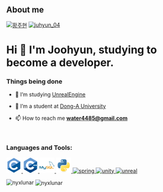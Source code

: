 ## About me
<a href="https://linkedin.com/in/황주현" target="blank"><img align="center" src="https://raw.githubusercontent.com/rahuldkjain/github-profile-readme-generator/master/src/images/icons/Social/linked-in-alt.svg" alt="황주현" height="30" width="40" /></a>
<a href="https://instagram.com/juhyun_04" target="blank"><img align="center" src="https://raw.githubusercontent.com/rahuldkjain/github-profile-readme-generator/master/src/images/icons/Social/instagram.svg" alt="juhyun_04" height="30" width="40" /></a>

<h1 align="left">Hi 🤗 I'm Joohyun, studying to become a developer.</h1>
<h3 align="left">Things being done</h3>

- 📖 I’m studying [UnrealEngine](https://www.notion.so/UnrealEngine-Study-17c6c60e36f5804fab20edf00aac43a8?pvs=4)

- 🏫 I’m a student at [Dong-A University](https://www.donga.ac.kr/kor/Main.do)

- 📫 How to reach me **water4485@gmail.com**
<br>
<h3 align="left">Languages and Tools:</h3>
<p align="left"> <a href="https://www.cprogramming.com/" target="_blank" rel="noreferrer"> <img src="https://raw.githubusercontent.com/devicons/devicon/master/icons/c/c-original.svg" alt="c" width="40" height="40"/> </a> <a href="https://www.w3schools.com/cpp/" target="_blank" rel="noreferrer"> <img src="https://raw.githubusercontent.com/devicons/devicon/master/icons/cplusplus/cplusplus-original.svg" alt="cplusplus" width="40" height="40"/> </a> <a href="https://www.mysql.com/" target="_blank" rel="noreferrer"> <img src="https://raw.githubusercontent.com/devicons/devicon/master/icons/mysql/mysql-original-wordmark.svg" alt="mysql" width="40" height="40"/> </a> <a href="https://www.python.org" target="_blank" rel="noreferrer"> <img src="https://raw.githubusercontent.com/devicons/devicon/master/icons/python/python-original.svg" alt="python" width="40" height="40"/> </a> <a href="https://spring.io/" target="_blank" rel="noreferrer"> <img src="https://www.vectorlogo.zone/logos/springio/springio-icon.svg" alt="spring" width="40" height="40"/> </a> <a href="https://unity.com/" target="_blank" rel="noreferrer"> <img src="https://www.vectorlogo.zone/logos/unity3d/unity3d-icon.svg" alt="unity" width="40" height="40"/> </a> <a href="https://unrealengine.com/" target="_blank" rel="noreferrer"> <img src="https://raw.githubusercontent.com/kenangundogan/fontisto/036b7eca71aab1bef8e6a0518f7329f13ed62f6b/icons/svg/brand/unreal-engine.svg" alt="unreal" width="40" height="40"/> </a> </p>

<p><img align="left" src="https://github-readme-stats.vercel.app/api/top-langs?username=nyxlunar&show_icons=true&locale=en&layout=compact" alt="nyxlunar" /></p>

<p>&nbsp;<img align="center" src="https://github-readme-stats.vercel.app/api?username=nyxlunar&show_icons=true&locale=en" alt="nyxlunar" /></p>
